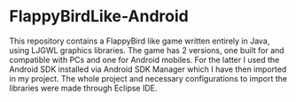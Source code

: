 # FlappyBirdLike-Android
This repository contains a FlappyBird like game written entirely in Java, using LJGWL graphics libraries. The game has 2 versions, one built for and compatible with PCs and one for Android mobiles. For the latter I used the Android SDK installed via Android SDK Manager which I have then imported in my project. The whole project and necessary configurations to import the libraries were made through Eclipse IDE.
